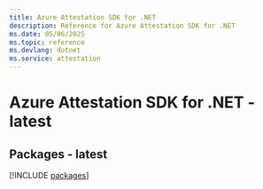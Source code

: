 ```yaml
---
title: Azure Attestation SDK for .NET
description: Reference for Azure Attestation SDK for .NET
ms.date: 05/06/2025
ms.topic: reference
ms.devlang: dotnet
ms.service: attestation
---
```

# Azure Attestation SDK for .NET - latest
## Packages - latest
[!INCLUDE [packages](attestation-index.md)]